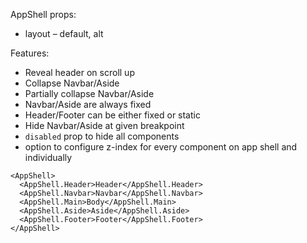 AppShell props:

- layout – default, alt

Features:

- Reveal header on scroll up
- Collapse Navbar/Aside
- Partially collapse Navbar/Aside
- Navbar/Aside are always fixed
- Header/Footer can be either fixed or static
- Hide Navbar/Aside at given breakpoint
- `disabled` prop to hide all components
- option to configure z-index for every component on app shell and individually

```tsx
<AppShell>
  <AppShell.Header>Header</AppShell.Header>
  <AppShell.Navbar>Navbar</AppShell.Navbar>
  <AppShell.Main>Body</AppShell.Main>
  <AppShell.Aside>Aside</AppShell.Aside>
  <AppShell.Footer>Footer</AppShell.Footer>
</AppShell>
```
